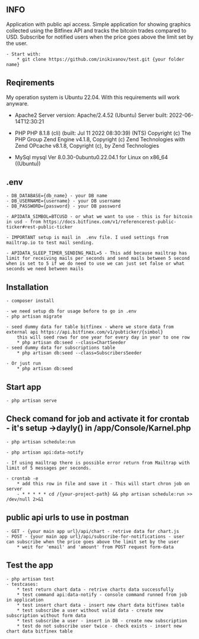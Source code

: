 ## INFO
Application with public api access.
Simple application for showing graphics collected using the Bitfinex API and tracks the bitcoin trades compared to USD. 
Subscribe for notified users when the price goes above the limit set by the user.

    - Start with:
        * git clone https://github.com/inikivanov/test.git {your folder name}

## Reqirements
My operation system is Ubuntu 22.04. 
With this requirements will work anyware.

* Apache2
Server version: Apache/2.4.52 (Ubuntu)
Server built:   2022-06-14T12:30:21

* PHP
PHP 8.1.8 (cli) (built: Jul 11 2022 08:30:39) (NTS)
Copyright (c) The PHP Group
Zend Engine v4.1.8, Copyright (c) Zend Technologies
    with Zend OPcache v8.1.8, Copyright (c), by Zend Technologies

* MySql
mysql  Ver 8.0.30-0ubuntu0.22.04.1 for Linux on x86_64 ((Ubuntu))

## .env
    - DB_DATABASE={db_name} - your DB name 
    - DB_USERNAME={username} - your DB username
    - DB_PASSWORD={password} - your DB password

    - APIDATA_SIMBOL=BTCUSD - or what we want to use - this is for bitcoin in usd - from https://docs.bitfinex.com/v1/referencerest-public-ticker#rest-public-ticker
    
    - IMPORTANT setup is mail in  .env file. I used settings from mailtrap.io to test mail sending.

    - APIDATA_SLEEP_TIMER_SENDING_MAIL=5 - This add because mailtrap has limit for receiving mails per seconds and send mails between 5 second when is set to 5 if we do need to use we can just set false or what seconds we need between mails

## Installation
    - composer install

    - we need setup db for usage before to go in .env
    - php artisan migrate

    - seed dummy data for table bitfinex - where we store data from external api https://api.bitfinex.com/v1/pubticker/{simbol}
        this will seed rows for one year for every day in year to one row
        * php artisan db:seed --class=ChartSeeder
    - seed dummy data for subscriptions table
        * php artisan db:seed --class=SubscribersSeeder

    - Or just run
        * php artisan db:seed


## Start app
    - php artisan serve

## Check comand for job and activate it for crontab - it's setup ->dayly() in /app/Console/Karnel.php
    - php artisan schedule:run

    - php artisan api:data-notify

    - If using mailtrap there is possible error return from Mailtrap with limit of 5 messages per seconds.

    - crontab -e
        * add this row in file and save it - This will start chron job on server
        - * * * * * cd /{your-project-path} && php artisan schedule:run >> /dev/null 2>&1

## public api urls to use in postman
    - GET - {your main app url}/api/chart - retrive data for chart.js 
    - POST - {your main app url}/api/subscribe-for-notifications - user can subscribe when the price goes above the limit set by the user
        * weit for 'email' and 'amount' from POST request form-data

## Test the app
    - php artisan test
    - testcases:
        * test return chart data - retrive charts data successfully
        * test command api:data-notify - console command runned from job in application
        * test insert chart data - insert new chart data bitfinex table
        * test subscribe a user without valid data - create new subscription without form data
        * test subscribe a user - insert in DB - create new subscription
        * test do not subscribe user twice - check exists - insert new chart data bitfinex table